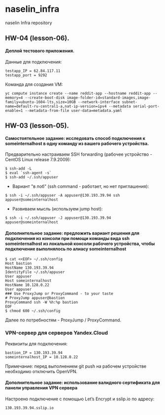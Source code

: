 # naselin_infra
naselin Infra repository

## HW-04 (lesson-06).
#### Деплой тестового приложения.
Данные для подключения:
```
testapp_IP = 62.84.117.11
testapp_port = 9292
```

Команда для создания VM:
```
yc compute instance create --name reddit-app --hostname reddit-app --memory=4 --create-boot-disk image-folder-id=standard-images,image-family=ubuntu-1604-lts,size=10GB --network-interface subnet-name=default-ru-central1-a,nat-ip-version=ipv4 --metadata serial-port-enable=1 --metadata-from-file user-data=metadata.yaml
```


## HW-03 (lesson-05).
#### Самостоятельное задание: исследовать способ подключения к someinternalhost в одну команду из вашего рабочего устройства.
Предварительно настраиваем SSH forwarding (рабочее устройство - CentOS Linux release 7.9.2009):
```
$ ssh-add -L
$ eval `ssh-agent -s`
$ ssh-add ~/.ssh/appuser
```
* Вариант "в лоб" (ssh command - работает, но нет приглашения):
```
$ ssh -i ~/.ssh/appuser -A appuser@130.193.39.94 ssh appuser@someinternalhost
```
* Развиваем мысль (используем jump host):
```
$ ssh -i ~/.ssh/appuser -J appuser@130.193.39.94 appuser@someinternalhost
```
#### Дополнительное задание: предложить вариант решения для подключения из консоли при помощи команды вида ssh someinternalhost из локальной консоли рабочего устройства, чтобы подключение выполнялось по алиасу someinternalhost
```
$ cat <<EOF> ~/.ssh/config
Host bastion
HostName 130.193.39.94
IdentityFile ~/.ssh/appuser
User appuser
Host someinternalhost
HostName 10.128.0.22
User appuser
### Use ProxyJump or ProxyCommand - to your taste
# ProxyJump appuser@bastion
ProxyCommand ssh -W %h:%p bastion
EOF
$ chmod 600 ~/.ssh/config
```
Далее по потребностям - ProxyJump / ProxyCommand.

### VPN-сервер для серверов Yandex.Cloud
Реквизиты для подключения:
```
bastion_IP = 130.193.39.94
someinternalhost_IP = 10.128.0.22
```
Примечание: перед выполнением git push на рабочем устройстве необходимо отключить OpenVPN.

#### Дополнительное задание: использование валидного сертификата для панели управления VPN сервера
Настроено подключение c помощью Let’s Encrypt и sslip.io по адресу:
```
130.193.39.94.sslip.io
```
